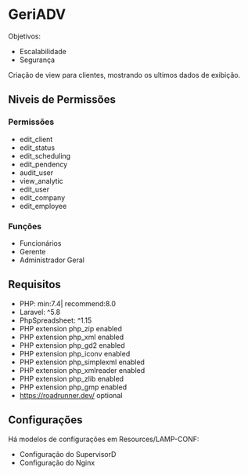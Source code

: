 # GeriADV
Objetivos:
* Escalabilidade
* Segurança 

Criação de view para clientes, mostrando os ultimos dados de exibição.


## Niveis de Permissões

### Permissões
* edit_client
* edit_status
* edit_scheduling
* edit_pendency
* audit_user
* view_analytic
* edit_user
* edit_company
* edit_employee

### Funções
* Funcionários
* Gerente
* Administrador Geral

## Requisitos

* PHP: min:7.4| recommend:8.0
* Laravel: ^5.8
* PhpSpreadsheet: ^1.15
* PHP extension php_zip enabled
* PHP extension php_xml enabled
* PHP extension php_gd2 enabled
* PHP extension php_iconv enabled
* PHP extension php_simplexml enabled
* PHP extension php_xmlreader enabled
* PHP extension php_zlib enabled
* PHP extension php_gmp enabled
* https://roadrunner.dev/ optional

## Configurações
Há modelos de configurações em Resources/LAMP-CONF:

* Configuração do SupervisorD
* Configuração do Nginx
